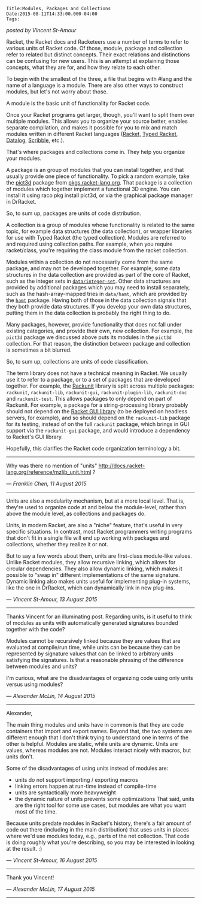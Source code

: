 
    Title:Modules, Packages and Collections
    Date:2015-08-11T14:33:00.000-04:00
    Tags:

*posted by Vincent St-Amour*

Racket, the Racket docs and Racketeers use a number of terms to refer to various units of Racket code. Of those, module, package and collection refer to related but distinct concepts. Their exact relations and distinctions can be confusing for new users. This is an attempt at explaining those concepts, what they are for, and how they relate to each other.



To begin with the smallest of the three, a file that begins with #lang and the name of a language is a module. There are also other ways to construct modules, but let's not worry about those.



A module is the basic unit of functionality for Racket code.



Once your Racket programs get larger, though, you'll want to split them over multiple modules. This allows you to organize your source better, enables separate compilation, and makes it possible for you to mix and match modules written in different Racket languages ([Racket](http://docs.racket-lang.org/guide/index.html), [Typed Racket](http://docs.racket-lang.org/ts-guide/index.html), [Datalog](http://docs.racket-lang.org/datalog/index.html), [Scribble](http://docs.racket-lang.org/scribble/index.html), etc.).



That's where packages and collections come in. They help you organize your modules.



A package is an group of modules that you can install together, and that usually provide one piece of functionality. To pick a random example, take the [pict3d](http://pkg-build.racket-lang.org/doc/pict3d/index.html) package from [pkgs.racket-lang.org](http://pkgs.racket-lang.org/). That package is a collection of modules which together implement a functional 3D engine. You can install it using raco pkg install pict3d, or via the graphical package manager in DrRacket.



So, to sum up, packages are units of code distribution.



A collection is a group of modules whose functionality is related to the same topic, for example data structures (the data collection), or wrapper libraries for use with Typed Racket (the typed collection). Modules are referred to and required using collection paths. For example, when you require racket/class, you're requiring the class module from the racket collection.



Modules within a collection do not necessarily come from the same package, and may not be developed together. For example, some data structures in the data collection are provided as part of the core of Racket, such as the integer sets in [`data/integer-set`](http://docs.racket-lang.org/data/integer-set.html). Other data structures are provided by additional packages which you may need to install separately, such as the hash-array-mapped tries in `data/hamt`, which are provided by the [`hamt`](http://pkg-build.racket-lang.org/doc/hamt/index.html) package. Having both of those in the data collection signals that they both provide data structures. If you develop your own data structures, putting them in the data collection is probably the right thing to do.



Many packages, however, provide functionality that does not fall under existing categories, and provide their own, new collection. For example, the `pict3d` package we discussed above puts its modules in the `pict3d` collection. For that reason, the distinction between package and collection is sometimes a bit blurred.



So, to sum up, collections are units of code classification.



The term library does not have a technical meaning in Racket. We usually use it to refer to a package, or to a set of packages that are developed together. For example, the [Rackunit](http://docs.racket-lang.org/rackunit/index.html) library is split across multiple packages: `rackunit`, `rackunit-lib`, `rackunit-gui`, `rackunit-plugin-lib`, `rackunit-doc` and `rackunit-test`. This allows packages to only depend on part of Rackunit. For example, a package for a string-processing library probably should not depend on the [Racket GUI library](http://docs.racket-lang.org/gui/index.html) (to be deployed on headless servers, for example), and so should depend on the `rackunit-lib` package for its testing, instead of on the full `rackunit` package, which brings in GUI support via the `rackunit-gui` package, and would introduce a dependency to Racket's GUI library.



Hopefully, this clarifies the Racket code organization terminology a bit.

<!-- more -->



* * *

Why was there no mention of "units" http://docs.racket-lang.org/reference/mzlib_unit.html ?

— *Franklin Chen, 11 August 2015*

* * *

Units are also a modularity mechanism, but at a more local level. That is, they're used to organize code at and below the module-level, rather than above the module level, as collections and packages do.

Units, in modern Racket, are also a "niche" feature, that's useful in very specific situations. In contrast, most Racket programmers writing programs that don't fit in a single file will end up working with packages and collections, whether they realize it or not.

But to say a few words about them, units are first-class module-like values. Unlike Racket modules, they allow recursive linking, which allows for circular dependencies. They also allow dynamic linking, which makes it possible to "swap in" different implementations of the same signature. Dynamic linking also makes units useful for implementing plug-in systems, like the one in DrRacket, which can dynamically link in new plug-ins.

— *Vincent St-Amour, 13 August 2015*

* * *

Thanks Vincent for an illuminating post. Regarding units, is it useful to think of modules as units with automatically generated signatures bounded together with the code?

Modules cannot be recursively linked because they are values that are evaluated at compile/run time, while units can be because they can be represented by signature values that can be linked to arbitrary units satisfying the signatures. Is that a reasonable phrasing of the difference between modules and units?

I'm curious, what are the disadvantages of organizing code using only units versus using modules?





— *Alexander McLin, 14 August 2015*

* * *

Alexander,

The main thing modules and units have in common is that they are code containers that import and export names. Beyond that, the two systems are different enough that I don't think trying to understand one in terms of the other is helpful. Modules are static, while units are dynamic. Units are values, whereas modules are not. Modules interact nicely with macros, but units don't.

Some of the disadvantages of using units instead of modules are:
* units do not support importing / exporting macros
* linking errors happen at run-time instead of compile-time
* units are syntactically more heavyweight
* the dynamic nature of units prevents some optimizations
That said, units are the right tool for some use cases, but modules are what you want most of the time.

Because units predate modules in Racket's history, there's a fair amount of code out there (including in the main distribution) that uses units in places where we'd use modules today, e.g., parts of the net collection. That code is doing roughly what you're describing, so you may be interested in looking at the result. :)

— *Vincent St-Amour, 16 August 2015*

* * *

Thank you Vincent!


— *Alexander McLin, 17 August 2015*

* * *

